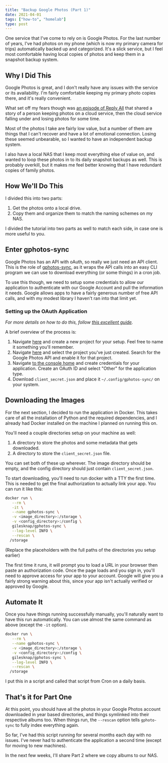```yaml
---
title: "Backup Google Photos (Part 1)"
date: 2021-04-01
tags: ["how-to", "homelab"]
type: post
---
```


One service that I've come to rely on is Google Photos.  For the last number of
years, I've had photos on my phone (which is now my primary camera for trips)
automatically backed up and categorized.  It's a slick service, but I feel most
comfortable having local copies of photos and keep them in a snapshot backup
system.

## Why I Did This

Google Photos is great, and I don't really have any issues with the service or
its availability.  I'm fairly comfortable keeping my primary photo copies there,
and it's really convenient.

What set off my fears though was [an episode of Reply
All](https://gimletmedia.com/shows/reply-all/2oh9ge) that shared a story of a
person keeping photos on a cloud service, then the cloud service falling under
and losing photos for some time.

Most of the photos I take are fairly low value, but a number of them are things
that I can't recover and have a lot of emotional connection.  Losing these
seemed unbearable, so I wanted to have an independent backup system.

I also have a local NAS that I keep most everything else of value on, and wanted
to loop these photos in to its daily snapshot backups as well.  This is probably
overkill, but it makes me feel better knowing that I have redundant copies of
family photos.

## How We'll Do This

I divided this into two parts:

1) Get the photos onto a local drive.
2) Copy them and organize them to match the naming schemes on my NAS.

I divided the tutorial into two parts as well to match each side, in case one is
more useful to you.

## Enter gphotos-sync

Google Photos has an API with oAuth, so really we just need an API client.  This
is the role of [gphotos-sync](https://github.com/gilesknap/gphotos-sync), as it
wraps the API calls into an easy CLI program we can use to download everything
(or some things) in a cron job.

To use this though, we need to setup some credentials to allow our application
to authenticate with our Google Account and pull the information it needs.
Google allows apps to have a fairly generous number of free API calls, and with
my modest library I haven't ran into that limit yet.

### Setting up the OAuth Application

_For more details on how to do this, follow [this excellent
guide](https://www.linuxuprising.com/2019/06/how-to-backup-google-photos-to-your.html)._

A brief overview of the process is:

1) Navigate [here](https://console.cloud.google.com/cloud-resource-manager) and
   create a new project for your setup.  Feel free to name it something you'll
   remember.
2) Navigate [here](https://console.cloud.google.com/apis/library?project=_) and
   select the project you've just created.  Search for the Google Photos API and
   enable it for that project.
3) Navigate [to the console home](https://console.cloud.google.com/) and create
   credentials for your application.  Create an OAuth ID and select "Other" for
   the application type.
4) Download `client_secret.json` and place it `~/.config/gphotos-sync/` on your
   system.

## Downloading the Images

For the next section, I decided to run the application in Docker.  This takes
care of all the installation of Python and the required dependencies, and I
already had Docker installed on the machine I planned on running this on.

You'll need a couple directories setup on your machine as well:

1) A directory to store the photos and some metadata that gets downloaded.
2) A directory to store the `client_secret.json` file.

You can set both of these up wherever.  The image directory should be empty, and
the config directory should just contain `client_secret.json`.

To start downloading, you'll need to run docker with a TTY the first time.  This
is needed to get the final authorization to actually link your app.  You can run
it like this:

```bash
docker run \
   --rm \
   -it \
   --name gphotos-sync \
   -v <image_directory>:/storage \
   -v <config_directory>:/config \
   gilesknap/gphotos-sync \
   --log-level INFO \
   --rescan \
  /storage
```

(Replace the placeholders with the full paths of the directories you setup earlier)

The first time it runs, it will prompt you to load a URL in your browser then
paste an authorization code.  Once the page loads and you sign in, you'll need
to approve access for your app to your account.  Google will give you a fairly
strong warning about this, since your app isn't actually verified or approved by
Google.

## Automate It

Once you have things running successfully manually, you'll naturally want to
have this run automatically.  You can use almost the same command as above
(except the `-it` option).

```bash
docker run \
   --rm \
   --name gphotos-sync \
   -v <image_directory>:/storage \
   -v <config_directory>:/config \
   gilesknap/gphotos-sync \
   --log-level INFO \
   --rescan \
  /storage
```

I put this in a script and called that script from Cron on a daily basis.

## That's it for Part One

At this point, you should have all the photos in your Google Photos account
downloaded in year based directories, and things symlinked into their respective
albums too.  When things run, the `--rescan` option tells `gphoto-sync` to fully
index everything again.

So far, I've had this script running for several months each day with no issues.
I've never had to authenticate the application a second time (except for moving
to new machines).

In the next few weeks, I'll share Part 2 where we copy albums to our NAS.

